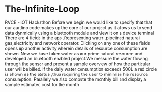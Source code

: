 # The-Infinite-Loop
RVCE - IOT Hackathon
Before we begin we would like to specify that that our aurdino code makes up the core of our project as it allows us to send data dynmically using a bluetooth module and view it on  a device terminal
There are 4 fields in the app .Representing water ,pipelined natural gas,electricity and network operator.
Clicking on any one of these fields opens up another activity wherein details of resource consumption are shown.
Now we have taken water as our prime natural resource and developed an bluetooth enabled project.We measure the water flowing through the sensor and present a sample overview of how the particular user will be billed.
If the daily water consumption exceeds 500L a red circle is shown as the status ,thus requiring the user to  minimise his resource consumption.
Parallely we also compute the monthly bill and display a sample estimated cost for the month  